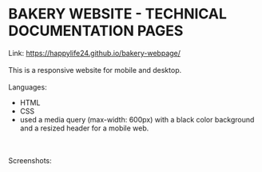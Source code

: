 # BAKERY WEBSITE - TECHNICAL DOCUMENTATION PAGES
Link: https://happylife24.github.io/bakery-webpage/
<br>
<br>
This is a responsive website for mobile and desktop.
<br>
<br>
Languages:
<br>
   <ul>
     <li>HTML</li>
     <li>CSS</li>
     <li>used a media query (max-width: 600px) with a black color background and a resized header for a mobile web.</li>
  </ul>
 <br>
 <br>
Screenshots:




